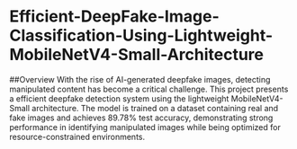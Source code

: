 # Efficient-DeepFake-Image-Classification-Using-Lightweight-MobileNetV4-Small-Architecture
##Overview
With the rise of AI-generated deepfake images, detecting manipulated content has become a critical challenge. This project presents a efficient deepfake detection system using the lightweight MobileNetV4-Small architecture. The model is trained on a dataset containing real and fake images and achieves 89.78% test accuracy, demonstrating strong performance in identifying manipulated images while being optimized for resource-constrained environments.
